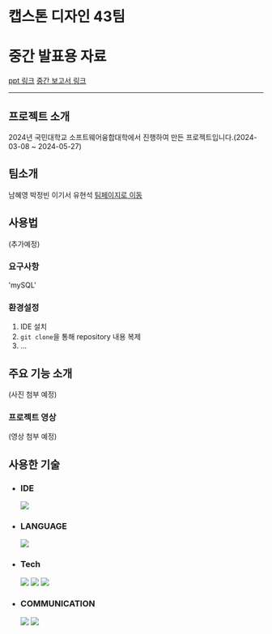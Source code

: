 # 캡스톤 디자인 43팀

# 중간 발표용 자료
[ppt 링크](https://docs.google.com/presentation/d/1ic5l_8z1M0HQEwmwFP-ypbiUW4xSqV5K/edit?usp=sharing&ouid=105885965673341678510&rtpof=true&sd=true)
[중간 보고서 링크](https://drive.google.com/file/d/1l0D16GhmAhauXRc-k0WA7jpPQSjQLIb-/view?usp=sharing)
<hr>

## 프로젝트 소개
2024년 국민대학교 소프트웨어융합대학에서 진행하여 만든 프로젝트입니다.(2024-03-08 ~ 2024-05-27)


## 팀소개
남혜영
박정빈
이기서 
유현석
[팀페이지로 이동](https://kookmin-sw.github.io/capstone-2024-43/)

## 사용법 
(추가예정)
### 요구사항
'mySQL'
### 환경설정
  1. IDE 설치
  2. `git clone`을 통해 repository 내용 복제
  3. ...

## 주요 기능 소개
(사진 첨부 예정)
### 프로젝트 영상
(영상 첨부 예정)

## 사용한 기술

* ### IDE
  <img src="https://img.shields.io/badge/vscode-007ACC?style=for-the-badge&logo=visualstudiocode&logoColor=white">

* ### LANGUAGE
    <img src="https://img.shields.io/badge/javascript-F7DF1E?style=for-the-badge&logo=javascript&logoColor=white">

* ### Tech
  <img src="https://img.shields.io/badge/react-61DAFB?style=for-the-badge&logo=react&logoColor=white">
    <img src="https://img.shields.io/badge/node.js-339933?style=for-the-badge&logo=node.js&logoColor=white">
  <img src="https://img.shields.io/badge/mySQL-4479A1?style=for-the-badge&logo=mySQL&logoColor=white">
* ### COMMUNICATION
  <img src="https://img.shields.io/badge/github-181717?style=for-the-badge&logo=github&logoColor=white">
  <img src="https://img.shields.io/badge/git-F05032?style=for-the-badge&logo=git&logoColor=white">
